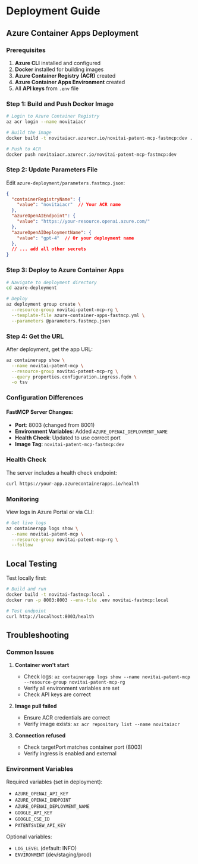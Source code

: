 # Deployment Guide

## Azure Container Apps Deployment

### Prerequisites

1. **Azure CLI** installed and configured
2. **Docker** installed for building images
3. **Azure Container Registry (ACR)** created
4. **Azure Container Apps Environment** created
5. All **API keys** from `.env` file

### Step 1: Build and Push Docker Image

```bash
# Login to Azure Container Registry
az acr login --name novitaiacr

# Build the image
docker build -t novitaiacr.azurecr.io/novitai-patent-mcp-fastmcp:dev .

# Push to ACR
docker push novitaiacr.azurecr.io/novitai-patent-mcp-fastmcp:dev
```

### Step 2: Update Parameters File

Edit `azure-deployment/parameters.fastmcp.json`:

```json
{
  "containerRegistryName": {
    "value": "novitaiacr"  // Your ACR name
  },
  "azureOpenAIEndpoint": {
    "value": "https://your-resource.openai.azure.com/"
  },
  "azureOpenAIDeploymentName": {
    "value": "gpt-4"  // Or your deployment name
  },
  // ... add all other secrets
}
```

### Step 3: Deploy to Azure Container Apps

```bash
# Navigate to deployment directory
cd azure-deployment

# Deploy
az deployment group create \
  --resource-group novitai-patent-mcp-rg \
  --template-file azure-container-apps-fastmcp.yml \
  --parameters @parameters.fastmcp.json
```

### Step 4: Get the URL

After deployment, get the app URL:

```bash
az containerapp show \
  --name novitai-patent-mcp \
  --resource-group novitai-patent-mcp-rg \
  --query properties.configuration.ingress.fqdn \
  -o tsv
```

### Configuration Differences

#### FastMCP Server Changes:
- **Port**: 8003 (changed from 8001)
- **Environment Variables**: Added `AZURE_OPENAI_DEPLOYMENT_NAME`
- **Health Check**: Updated to use correct port
- **Image Tag**: `novitai-patent-mcp-fastmcp:dev`

### Health Check

The server includes a health check endpoint:

```bash
curl https://your-app.azurecontainerapps.io/health
```

### Monitoring

View logs in Azure Portal or via CLI:

```bash
# Get live logs
az containerapp logs show \
  --name novitai-patent-mcp \
  --resource-group novitai-patent-mcp-rg \
  --follow
```

## Local Testing

Test locally first:

```bash
# Build and run
docker build -t novitai-fastmcp:local .
docker run -p 8003:8003 --env-file .env novitai-fastmcp:local

# Test endpoint
curl http://localhost:8003/health
```

## Troubleshooting

### Common Issues

1. **Container won't start**
   - Check logs: `az containerapp logs show --name novitai-patent-mcp --resource-group novitai-patent-mcp-rg`
   - Verify all environment variables are set
   - Check API keys are correct

2. **Image pull failed**
   - Ensure ACR credentials are correct
   - Verify image exists: `az acr repository list --name novitaiacr`

3. **Connection refused**
   - Check targetPort matches container port (8003)
   - Verify ingress is enabled and external

### Environment Variables

Required variables (set in deployment):
- `AZURE_OPENAI_API_KEY`
- `AZURE_OPENAI_ENDPOINT`
- `AZURE_OPENAI_DEPLOYMENT_NAME`
- `GOOGLE_API_KEY`
- `GOOGLE_CSE_ID`
- `PATENTSVIEW_API_KEY`

Optional variables:
- `LOG_LEVEL` (default: INFO)
- `ENVIRONMENT` (dev/staging/prod)

